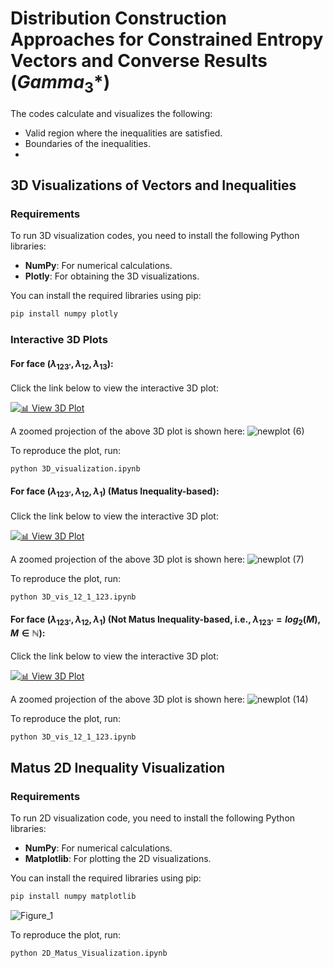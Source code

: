 # Distribution Construction Approaches for Constrained Entropy Vectors and Converse Results ($Gamma_{3}*$)

The codes calculate and visualizes the following:

- Valid region where the inequalities are satisfied.
- Boundaries of the inequalities.
- 
## 3D Visualizations of Vectors and Inequalities

### Requirements

To run 3D visualization codes, you need to install the following Python libraries:
- **NumPy**: For numerical calculations.
- **Plotly**: For obtaining the 3D visualizations.

You can install the required libraries using pip:
```bash
pip install numpy plotly
```


### Interactive 3D Plots


#### For face ($\lambda_{123'}, \lambda_{12}, \lambda_{13}$):

Click the link below to view the interactive 3D plot:

[![📊 View 3D Plot](https://img.shields.io/badge/Open-3D%20Plot-blue?style=for-the-badge)](https://satyajitthakor.github.io/Gamma_3/interactive_3D_plot.html)

A zoomed projection of the above 3D plot is shown here:
![newplot (6)](https://github.com/user-attachments/assets/c2c13f91-92a2-4768-9d93-867a848d75b3)

To reproduce the plot, run:
```bash
python 3D_visualization.ipynb
```


#### For face ($\lambda_{123'}, \lambda_{12}, \lambda_{1}$) (Matus Inequality-based):

Click the link below to view the interactive 3D plot:

[![📊 View 3D Plot](https://img.shields.io/badge/Open-3D%20Plot-blue?style=for-the-badge)](https://satyajitthakor.github.io/Gamma_3/interactive_3D_plot_12_123.html)

A zoomed projection of the above 3D plot is shown here:
![newplot (7)](https://github.com/user-attachments/assets/d7e44b07-4699-4ce3-b634-ba51521e07d3)

To reproduce the plot, run:
```bash
python 3D_vis_12_1_123.ipynb
```

#### For face ($\lambda_{123'}, \lambda_{12}, \lambda_{1}$) (Not Matus Inequality-based, i.e., $\lambda_{123'} = log_2(M), M \in \mathbb{N}$):

Click the link below to view the interactive 3D plot:

[![📊 View 3D Plot](https://img.shields.io/badge/Open-3D%20Plot-blue?style=for-the-badge)](https://satyajitthakor.github.io/Gamma_3/interactive_3D_plot_log2M_1_2_3_4.html)

A zoomed projection of the above 3D plot is shown here:
![newplot (14)](https://github.com/user-attachments/assets/198ce710-675e-4587-b573-687f7ec23118)

To reproduce the plot, run:
```bash
python 3D_vis_12_1_123.ipynb
```




## Matus 2D Inequality Visualization

### Requirements

To run 2D visualization code, you need to install the following Python libraries:

- **NumPy**: For numerical calculations.
- **Matplotlib**: For plotting the 2D visualizations.

You can install the required libraries using pip:

```bash
pip install numpy matplotlib
```

![Figure_1](https://github.com/user-attachments/assets/259ed0d1-76ac-46db-987f-e59e6b2309a3)

To reproduce the plot, run:
```bash
python 2D_Matus_Visualization.ipynb
```
